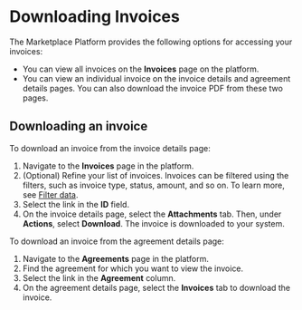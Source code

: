 # Downloading Invoices

The Marketplace Platform provides the following options for accessing your invoices:

* You can view all invoices on the **Invoices** page on the platform.
* You can view an individual invoice on the invoice details and agreement details pages. You can also download the invoice PDF from these two pages.

## Downloading an invoice

To download an invoice from the invoice details page:

1. Navigate to the **Invoices** page in the platform.
2. (Optional) Refine your list of invoices. Invoices can be filtered using the filters, such as invoice type, status, amount, and so on. To learn more, see [Filter data](../../../../marketplace-platform/getting-started/interface/customize-the-data-grid.md#filter-data).
3. Select the link in the **ID** field.
4. On the invoice details page, select the **Attachments** tab. Then, under **Actions**, select **Download**. The invoice is downloaded to your system.

To download an invoice from the agreement details page:

1. Navigate to the **Agreements** page in the platform.
2. Find the agreement for which you want to view the invoice.&#x20;
3. Select the link in the **Agreement** column.&#x20;
4. On the agreement details page, select the **Invoices** tab to download the invoice.
